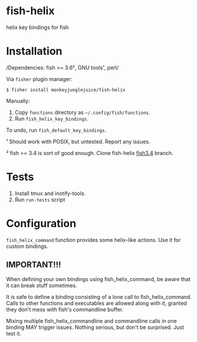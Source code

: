 # fish-helix
helix key bindings for fish

# Installation

/Dependencies: fish >= 3.6², GNU tools¹, perl/

Via `fisher` plugin manager:
``` shell
$ fisher install monkeyjunglejuice/fish-helix
```
Manually:
1. Copy `functions` directory as `~/.config/fish/functions`.
2. Run `fish_helix_key_bindings`.

To undo, run `fish_default_key_bindings`.

¹ Should work with POSIX, but untested. Report any issues.

² fish >= 3.4 is sort of good enough. Clone fish-helix
[fish3.4](https://github.com/sshilovsky/fish-helix/tree/fish3.4) branch.

# Tests

1. Install tmux and inotify-tools.
2. Run `run-tests` script

# Configuration

`fish_helix_command` function provides some helix-like actions. Use it for custom bindings.

## IMPORTANT!!!

When defining your own bindings using fish_helix_command, be aware that it can break
stuff sometimes.

It is safe to define a binding consisting of a lone call to fish_helix_command.
Calls to other functions and executables are allowed along with it, granted they don't mess
with fish's commandline buffer.

Mixing multiple fish_helix_commandline and commandline calls in one binding MAY trigger issues.
Nothing serious, but don't be surprised. Just test it.
